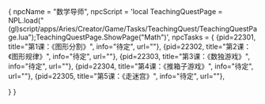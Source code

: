{
  npcName = "数学导师",
  npcScript = 'local TeachingQuestPage = NPL.load("(gl)script/apps/Aries/Creator/Game/Tasks/TeachingQuest/TeachingQuestPage.lua");TeachingQuestPage.ShowPage("Math")',
  npcTasks = {
    {pid=22301, title="第1课：《图形分割》", info="待定", url=""},
    {pid=22302, title="第2课：《图形规律》", info="待定", url=""},
    {pid=22303, title="第3课：《数独游戏》", info="待定", url=""},
    {pid=22304, title="第4课：《推箱子游戏》", info="待定", url=""},
    {pid=22305, title="第5课：《走迷宫》", info="待定", url=""},
   

  }
}